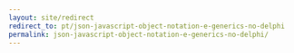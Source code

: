 ```yaml
---
layout: site/redirect
redirect_to: pt/json-javascript-object-notation-e-generics-no-delphi
permalink: json-javascript-object-notation-e-generics-no-delphi/
---
```

